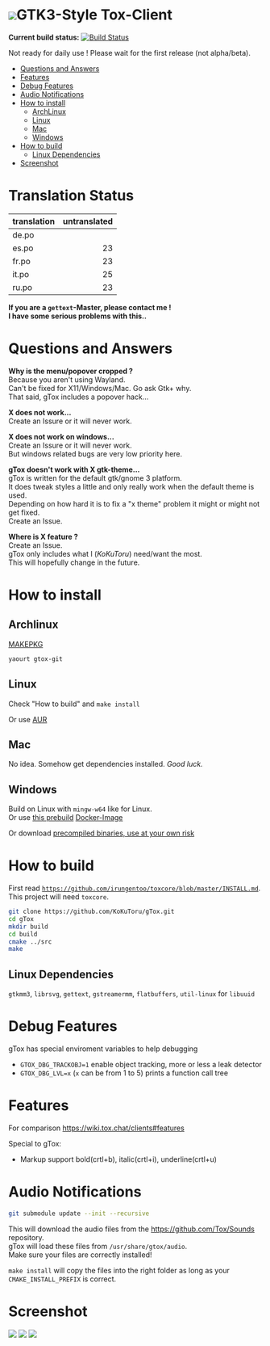 <h1><img src="https://rawgit.com/KoKuToru/gTox/master/src/resources/icon/icon_128.svg">GTK3-Style Tox-Client</h1>

**Current build status:** [![Build Status](https://travis-ci.org/KoKuToru/gTox.png?branch=master)](https://travis-ci.org/KoKuToru/gTox)

Not ready for daily use ! Please wait for the first release (not alpha/beta).

* [Questions and Answers](#questions-and-answers)
* [Features](#features)
* [Debug Features](#debug-features)
* [Audio Notifications](#audio-notifications)
* [How to install](#how-to-install)
  * [ArchLinux](#archlinux)
  * [Linux](#linux)
  * [Mac](#mac)
  * [Windows](#windows)
* [How to build](#how-to-build)
  * [Linux Dependencies](#linux-dependencies)
* [Screenshot](#screenshot)

Translation Status
============

translation | untranslated
:-----------|------------:
de.po       | 
es.po       |           23
fr.po       |           23
it.po       |           25
ru.po       |           23

**If you are a `gettext`-Master, please contact me !  
I have some serious problems with this..**

Questions and Answers
============
**Why is the menu/popover cropped ?**   
Because you aren't using Wayland.  
Can't be fixed for X11/Windows/Mac. Go ask Gtk+ why.  
That said, gTox includes a popover hack...

**X does not work...**   
Create an Issure or it will never work.  

**X does not work on windows...**   
Create an Issure or it will never work.  
But windows related bugs are very low priority here.  

**gTox doesn't work with X gtk-theme...**    
gTox is written for the default gtk/gnome 3 platform.   
It does tweak styles a little and only really work when the default theme is used.   
Depending on how hard it is to fix a "x theme" problem it might or might not get fixed.   
Create an Issue.

**Where is X feature ?**   
Create an Issue.   
gTox only includes what I (_KoKuToru_) need/want the most.   
This will hopefully change in the future.

How to install
============
Archlinux
------------
<a href="https://aur.archlinux.org/packages/gtox-git/">MAKEPKG</a>
```bash
yaourt gtox-git
```
Linux
------------
Check "How to build" and `make install`

Or use [AUR](https://aur.archlinux.org/packages/gtox-git/)

Mac
------------
No idea. Somehow get dependencies installed.
*Good luck.*

Windows
------------
Build on Linux with `mingw-w64` like for Linux.  
Or use [this prebuild](https://hub.docker.com/r/kokutoru/gtox-travis-build-mingw-w64/) [Docker-Image](https://github.com/KoKuToru/gTox-docker-build-mingw-w64)

Or download [precompiled binaries, use at your own risk](http://gtox.urotukok.net/)

How to build
============
First read <a href="https://github.com/irungentoo/toxcore/blob/master/INSTALL.md">`https://github.com/irungentoo/toxcore/blob/master/INSTALL.md`</a>.<br />
This project will need `toxcore`.

```bash
git clone https://github.com/KoKuToru/gTox.git
cd gTox
mkdir build
cd build
cmake ../src
make
```

Linux Dependencies
-----------
`gtkmm3`, `librsvg`, `gettext`, `gstreamermm`, `flatbuffers`, `util-linux` for `libuuid`

Debug Features
============
gTox has special enviroment variables to help debugging
* `GTOX_DBG_TRACKOBJ=1` enable object tracking, more or less a leak detector
* `GTOX_DBG_LVL=x` (`x` can be from 1 to 5) prints a function call tree

Features
============
For comparison https://wiki.tox.chat/clients#features

Special to gTox:
* Markup support bold(crtl+b), italic(crtl+i), underline(crtl+u)

Audio Notifications
============

```bash
git submodule update --init --recursive
```

This will download the audio files from the https://github.com/Tox/Sounds repository.  
gTox will load these files from `/usr/share/gtox/audio`.  
Make sure your files are correctly installed!

`make install` will copy the files into the right folder as long as your `CMAKE_INSTALL_PREFIX` is correct.

Screenshot
============
<img src="https://rawgit.com/KoKuToru/gTox/master/screenshots/profile_selection.png">
<img src="https://rawgit.com/KoKuToru/gTox/master/screenshots/profile_creation.png">
<img src="https://rawgit.com/KoKuToru/gTox/master/screenshots/client_chat.png">

